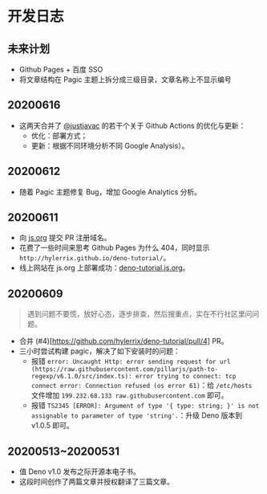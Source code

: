 # 开发日志

## 未来计划

* Github Pages + 百度 SSO
* 将文章结构在 Pagic 主题上拆分成三级目录，文章名称上不显示编号

## 20200616

* 这两天合并了 [@justjavac](https://github.com/justjavac) 的若干个关于 Github Actions 的优化与更新：
  * 优化：部署方式；
  * 更新：根据不同环境分析不同 Google Analysis）。

## 20200612

* 随着 Pagic 主题修复 Bug，增加 Google Analytics 分析。

## 20200611

* 向 [js.org](http://js.org/) 提交 PR 注册域名。
* 花费了一些时间来思考 Github Pages 为什么 404，同时显示 `http://hylerrix.github.io/deno-tutorial/`。
* 线上网站在 js.org 上部署成功：[deno-tutorial.js.org]( https://deno-tutorial.js.org)。

## 20200609

> 遇到问题不要慌，放好心态，逐步排查，然后搜重点，实在不行社区里问问题。

* 合并 (#4)[https://github.com/hylerrix/deno-tutorial/pull/4] PR。
* 三小时尝试构建 pagic，解决了如下安装时的问题：
  * 报错 `error: Uncaught Http: error sending request for url (https://raw.githubusercontent.com/pillarjs/path-to-regexp/v6.1.0/src/index.ts): error trying to connect: tcp connect error: Connection refused (os error 61)`：给 `/etc/hosts` 文件增加 `199.232.68.133 raw.githubusercontent.com` 即可。
  * 报错 `TS2345 [ERROR]: Argument of type '{ type: string; }' is not assignable to parameter of type 'string'.`：升级 Deno 版本到 v1.0.5 即可。

## 20200513~20200531

* 值 Deno v1.0 发布之际开源本电子书。
* 这段时间创作了两篇文章并授权翻译了三篇文章。